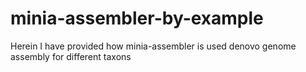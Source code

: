 # minia-assembler-by-example
Herein I have provided how minia-assembler is used denovo genome assembly for different taxons
